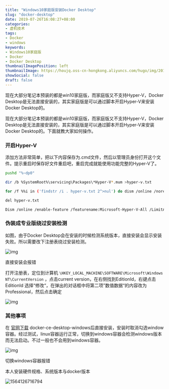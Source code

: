 ```yaml
---
title: "Windows10家庭版安装Docker Desktop"
slug: "docker-desktop"
date: 2019-07-26T16:08:27+08:00
categories:
- 虚机技术
tags:
- Docker
- windows
keywords:
- Windows10家庭版
- Docker
- Docker Desktop
thumbnailImagePosition: left
thumbnailImage: https://houjq.oss-cn-hongkong.aliyuncs.com/hugo/img/20190726161257.png
showSocial: false
draft: false
---
```


现在大部分笔记本预装的都是win10家庭版，而家庭版又不支持Hyper-V，Docker Desktop是无法直接安装的，其实家庭版是可以通过脚本开启Hyper-V来安装Docker Desktop的。

<!--more-->

现在大部分笔记本预装的都是win10家庭版，而家庭版又不支持Hyper-V，Docker Desktop是无法直接安装的，其实家庭版是可以通过脚本开启Hyper-V来安装Docker Desktop的。下面就教大家如何操作。

### 开启Hyper-V

添加方法非常简单，把以下内容保存为.cmd文件，然后以管理员身份打开这个文件。提示重启时保存好文件重启吧，重启完成就能使用功能完整的Hyper-V了。

```bash
pushd "%~dp0"

dir /b %SystemRoot%\servicing\Packages\*Hyper-V*.mum >hyper-v.txt

for /f %%i in ('findstr /i . hyper-v.txt 2^>nul') do dism /online /norestart /add-package:"%SystemRoot%\servicing\Packages\%%i"

del hyper-v.txt

Dism /online /enable-feature /featurename:Microsoft-Hyper-V-All /LimitAccess /ALL
```

### 伪装成专业版绕过安装检测

如图，由于Docker Desktop会在安装的时候检测系统版本，直接安装会显示安装失败。所以需要改下注册表绕过安装检测。

![img](https://houjq.oss-cn-hongkong.aliyuncs.com/hugo/img/20190726160708.png)

直接安装会报错

打开注册表，定位到计算机 `\HKEY_LOCAL_MACHINE\SOFTWARE\Microsoft\Windows NT\CurrentVersion` ，点击current version，在右侧找到EditionId，右键点击EditionId 选择“修改“，在弹出的对话框中将第二项”数值数据“的内容改为Professional，然后点击确定

![img](https://houjq.oss-cn-hongkong.aliyuncs.com/hugo/img/20190726155811.png)

### 其他事项

在 [官网下载](<https://www.docker.com/products/docker-desktop>) docker-ce-desktop-windows后直接安装，安装时取消勾选window容器。经过测试，linux容器运行正常，切换到windows容器会检测windows版本而无法启动。不过一般也不会用到windows容器。

![img](https://houjq.oss-cn-hongkong.aliyuncs.com/hugo/img/20190726160128.png)

切换windows容器报错



本人安装硬件规格、系统版本与docker版本

![1564126716794](https://houjq.oss-cn-hongkong.aliyuncs.com/hugo/img/20190726155341.png)

